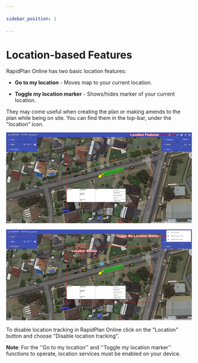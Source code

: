 ```yaml
---

sidebar_position: 1

---
```

# Location-based Features

RapidPlan Online has two basic location features:

- **Go to my location** - Moves map to your current location.
  
- **Toggle my location marker** - Shows/hides marker of your current location.

They may come useful when creating the plan or making amends to the plan while being on site. You can find them in the top-bar, under the "location" icon.

![Location Features](./assets/Location_Features.png)

![Current Location Marker](./assets/Current_Location_Marker.png)

To disable location tracking in RapidPlan Online click on the "Location" button and choose "Disable location tracking".

**Note**: For the ''Go to my location'' and ''Toggle my location marker'' functions to operate, location services must be enabled on your device.
